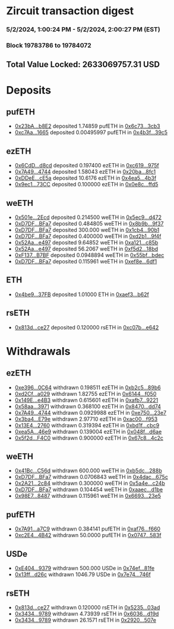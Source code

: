 # Zircuit transaction digest
### 5/2/2024, 1:00:24 PM - 5/2/2024, 2:00:27 PM (EST)
### Block 19783786 to 19784072

## Total Value Locked: 2633069757.31 USD

# Deposits
## pufETH
- [0x23bA...b8E2](https://etherscan.io/address/0x23bABDceD64F4bce7a6cDc86Ca93Bb8bA331b8E2) deposited 1.74859 pufETH in [0x6c73...3cb3](https://etherscan.io/tx/0x23bABDceD64F4bce7a6cDc86Ca93Bb8bA331b8E2)
- [0xc7Aa...1665](https://etherscan.io/address/0xc7Aa791021B5362A31D85d1c68a665a11dC41665) deposited 0.00495997 pufETH in [0x4b3f...39c5](https://etherscan.io/tx/0xc7Aa791021B5362A31D85d1c68a665a11dC41665)
## ezETH
- [0x6CdD...d8cd](https://etherscan.io/address/0x6CdD6334B7d60fA05Fa48a578DCb754a1D69d8cd) deposited 0.197400 ezETH in [0xc619...975f](https://etherscan.io/tx/0x6CdD6334B7d60fA05Fa48a578DCb754a1D69d8cd)
- [0x7A49...4744](https://etherscan.io/address/0x7A493Be5c2ce014cD049Bf178a1ac0Db1B434744) deposited 1.58043 ezETH in [0x20ba...8fc1](https://etherscan.io/tx/0x7A493Be5c2ce014cD049Bf178a1ac0Db1B434744)
- [0xDDeE...cE5a](https://etherscan.io/address/0xDDeECc4E52E83822fc1213dD2e03c0907fA3cE5a) deposited 10.6176 ezETH in [0x4ea5...4b3f](https://etherscan.io/tx/0xDDeECc4E52E83822fc1213dD2e03c0907fA3cE5a)
- [0x9ec1...73CC](https://etherscan.io/address/0x9ec14a04Cb7822b56BEf9D46357604b6F3A673CC) deposited 0.100000 ezETH in [0x0e8c...ffd5](https://etherscan.io/tx/0x9ec14a04Cb7822b56BEf9D46357604b6F3A673CC)
## weETH
- [0x501e...2Ecd](https://etherscan.io/address/0x501e7f02DF49e521f1510De65B00aD566A652Ecd) deposited 0.214500 weETH in [0x5ec9...d472](https://etherscan.io/tx/0x501e7f02DF49e521f1510De65B00aD566A652Ecd)
- [0xD7DF...BFa7](https://etherscan.io/address/0xD7DF7E085214743530afF339aFC420c7c720BFa7) deposited 0.484805 weETH in [0x8b9b...9f37](https://etherscan.io/tx/0xD7DF7E085214743530afF339aFC420c7c720BFa7)
- [0xD7DF...BFa7](https://etherscan.io/address/0xD7DF7E085214743530afF339aFC420c7c720BFa7) deposited 300.000 weETH in [0x1cb4...90b1](https://etherscan.io/tx/0xD7DF7E085214743530afF339aFC420c7c720BFa7)
- [0xD7DF...BFa7](https://etherscan.io/address/0xD7DF7E085214743530afF339aFC420c7c720BFa7) deposited 0.400000 weETH in [0xd2b1...9f4f](https://etherscan.io/tx/0xD7DF7E085214743530afF339aFC420c7c720BFa7)
- [0x52Aa...e497](https://etherscan.io/address/0x52Aa899454998Be5b000Ad077a46Bbe360F4e497) deposited 9.64852 weETH in [0xa121...c85b](https://etherscan.io/tx/0x52Aa899454998Be5b000Ad077a46Bbe360F4e497)
- [0x52Aa...e497](https://etherscan.io/address/0x52Aa899454998Be5b000Ad077a46Bbe360F4e497) deposited 56.2067 weETH in [0xf5d2...18bd](https://etherscan.io/tx/0x52Aa899454998Be5b000Ad077a46Bbe360F4e497)
- [0xF137...B7BF](https://etherscan.io/address/0xF137C2947139693e33c3AE02916f633C6aebB7BF) deposited 0.0948894 weETH in [0x55bf...bdec](https://etherscan.io/tx/0xF137C2947139693e33c3AE02916f633C6aebB7BF)
- [0xD7DF...BFa7](https://etherscan.io/address/0xD7DF7E085214743530afF339aFC420c7c720BFa7) deposited 0.115961 weETH in [0xef8e...6df1](https://etherscan.io/tx/0xD7DF7E085214743530afF339aFC420c7c720BFa7)
## ETH
- [0x4be9...37FB](https://etherscan.io/address/0x4be9Ae1335565E08C1F6d9a883CAB68128dC37FB) deposited 1.01000 ETH in [0xaef3...b62f](https://etherscan.io/tx/0x4be9Ae1335565E08C1F6d9a883CAB68128dC37FB)
## rsETH
- [0x813d...ce27](https://etherscan.io/address/0x813d618D74C8a86A148a1E6fb9006146f86Dce27) deposited 0.120000 rsETH in [0xc07b...e642](https://etherscan.io/tx/0x813d618D74C8a86A148a1E6fb9006146f86Dce27)
# Withdrawals
## ezETH
- [0xe396...0C64](https://etherscan.io/address/0xe396e364e6bd529F4F114Be6BcCd7F46c2cD0C64) withdrawn 0.198511 ezETH in [0xb2c5...89b6](https://etherscan.io/tx/0xe396e364e6bd529F4F114Be6BcCd7F46c2cD0C64)
- [0xd2Cf...a029](https://etherscan.io/address/0xd2CfeEE986Ae1E83FB2E6385f6d54CfEdb2Ea029) withdrawn 1.82755 ezETH in [0x6144...f050](https://etherscan.io/tx/0xd2CfeEE986Ae1E83FB2E6385f6d54CfEdb2Ea029)
- [0x149E...e4B3](https://etherscan.io/address/0x149E78e78adcBfa8217F21Fa8EBD5f56Cb5ce4B3) withdrawn 0.615601 ezETH in [0xafb7...9221](https://etherscan.io/tx/0x149E78e78adcBfa8217F21Fa8EBD5f56Cb5ce4B3)
- [0x58aa...3971](https://etherscan.io/address/0x58aa08138608F9065B8C01425F23c7E8A1373971) withdrawn 0.368100 ezETH in [0x8470...dd74](https://etherscan.io/tx/0x58aa08138608F9065B8C01425F23c7E8A1373971)
- [0x7A49...4744](https://etherscan.io/address/0x7A493Be5c2ce014cD049Bf178a1ac0Db1B434744) withdrawn 0.0929988 ezETH in [0xe750...23e7](https://etherscan.io/tx/0x7A493Be5c2ce014cD049Bf178a1ac0Db1B434744)
- [0x3ba4...E79e](https://etherscan.io/address/0x3ba418eA06a54A39442fcFCf867Eee01a782E79e) withdrawn 2.97710 ezETH in [0xac00...f953](https://etherscan.io/tx/0x3ba418eA06a54A39442fcFCf867Eee01a782E79e)
- [0x13E4...2760](https://etherscan.io/address/0x13E4F687992AfF5c64852a9b063152C459672760) withdrawn 0.319394 ezETH in [0xbd1f...cbc9](https://etherscan.io/tx/0x13E4F687992AfF5c64852a9b063152C459672760)
- [0xea5A...46e9](https://etherscan.io/address/0xea5A85d37C4eB103752264E55C9637D7054746e9) withdrawn 0.139004 ezETH in [0x048f...d6ae](https://etherscan.io/tx/0xea5A85d37C4eB103752264E55C9637D7054746e9)
- [0x5f2d...F4C0](https://etherscan.io/address/0x5f2d4d87795B2f6D6c5FC2aC9F010145cD6FF4C0) withdrawn 0.900000 ezETH in [0x67c8...4c2c](https://etherscan.io/tx/0x5f2d4d87795B2f6D6c5FC2aC9F010145cD6FF4C0)
## weETH
- [0x41Bc...C56d](https://etherscan.io/address/0x41Bc7d0687e6Cea57Fa26da78379DfDC5627C56d) withdrawn 600.000 weETH in [0xb5dc...288b](https://etherscan.io/tx/0x41Bc7d0687e6Cea57Fa26da78379DfDC5627C56d)
- [0xD7DF...BFa7](https://etherscan.io/address/0xD7DF7E085214743530afF339aFC420c7c720BFa7) withdrawn 0.0706843 weETH in [0x4dac...675c](https://etherscan.io/tx/0xD7DF7E085214743530afF339aFC420c7c720BFa7)
- [0x2A21...2c84](https://etherscan.io/address/0x2A215BeE82F7fdF18B09b370E7E7eE65D7692c84) withdrawn 0.300000 weETH in [0x5a4e...c24b](https://etherscan.io/tx/0x2A215BeE82F7fdF18B09b370E7E7eE65D7692c84)
- [0xD7DF...BFa7](https://etherscan.io/address/0xD7DF7E085214743530afF339aFC420c7c720BFa7) withdrawn 0.104454 weETH in [0xaaec...d1be](https://etherscan.io/tx/0xD7DF7E085214743530afF339aFC420c7c720BFa7)
- [0x98E7...8487](https://etherscan.io/address/0x98E7596E3bf1B2bab2311985AcAbd7f88D768487) withdrawn 0.115961 weETH in [0x6693...23e5](https://etherscan.io/tx/0x98E7596E3bf1B2bab2311985AcAbd7f88D768487)
## pufETH
- [0x7A91...a7C9](https://etherscan.io/address/0x7A91c41A40b634fa5E94B73329E528dbd88ca7C9) withdrawn 0.384141 pufETH in [0xaf76...f660](https://etherscan.io/tx/0x7A91c41A40b634fa5E94B73329E528dbd88ca7C9)
- [0xc2E4...4B42](https://etherscan.io/address/0xc2E405C9BCa4E213f09aeA0C02FC79D272684B42) withdrawn 50.0000 pufETH in [0x0747...583f](https://etherscan.io/tx/0xc2E405C9BCa4E213f09aeA0C02FC79D272684B42)
## USDe
- [0xE404...9379](https://etherscan.io/address/0xE404ad8De815D112D03Fbb609BfB8b8be7d79379) withdrawn 500.000 USDe in [0x74ef...81fe](https://etherscan.io/tx/0xE404ad8De815D112D03Fbb609BfB8b8be7d79379)
- [0x13ff...d26c](https://etherscan.io/address/0x13ff77e0df34868146f5C8D73a76b3593743d26c) withdrawn 1046.79 USDe in [0x7e74...746f](https://etherscan.io/tx/0x13ff77e0df34868146f5C8D73a76b3593743d26c)
## rsETH
- [0x813d...ce27](https://etherscan.io/address/0x813d618D74C8a86A148a1E6fb9006146f86Dce27) withdrawn 0.120000 rsETH in [0x5235...03ad](https://etherscan.io/tx/0x813d618D74C8a86A148a1E6fb9006146f86Dce27)
- [0x3434...9789](https://etherscan.io/address/0x34349c5569e7B846c3558961552D2202760A9789) withdrawn 4.73939 rsETH in [0x6036...d19d](https://etherscan.io/tx/0x34349c5569e7B846c3558961552D2202760A9789)
- [0x3434...9789](https://etherscan.io/address/0x34349c5569e7B846c3558961552D2202760A9789) withdrawn 26.1571 rsETH in [0x2920...507e](https://etherscan.io/tx/0x34349c5569e7B846c3558961552D2202760A9789)
